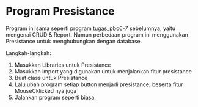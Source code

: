 # Program Presistance

Program ini sama seperti program tugas_pbo6-7 sebelumnya, yaitu mengenai CRUD &amp; Report. Namun perbedaan program ini menggunakan Presistance untuk menghubungkan dengan database. 

Langkah-langkah: 
1. Masukkan Libraries untuk Presistance
2. Masukkan import yang digunakan untuk menjalankan fitur presistance
3. Buat class untuk Presistance
4. Lalu ubah program setiap button menjadi presistance, beserta fitur MouseCklicked nya juga
5. Jalankan program seperti biasa. 
